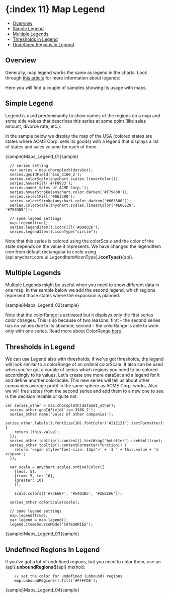 {:index 11}
Map Legend
======================

* [Overview](#overview)
* [Simple Legend](#simple_legend)
* [Multiple Legends](#multiple_legends)
* [Thresholds in Legend](#thresholds_in_legend)
* [Undefined Regions In Legend](#undefined_regions_in_legend)

## Overview

Generally, map legend works the same as legend in the charts. Look through [this article](../../Common_Settings/Legend) for more information about legends:

Here you will find a couple of samples showing its usage with maps.

## Simple Legend

Legend is used predominantly to show names of the regions on a map and some side values that describes this series at some point (like sales amount, divorce rate, etc.). 

In the sample below we display the map of the USA (colored states are states where ACME Corp. sells its goods) with a legend that displays a list of states and sales volume for each of them.

{sample}Maps\_Legend\_01{sample}

```
  // series setting
  var series = map.choropleth(dataSet);
  series.geoIdField('iso_3166_2');
  series.colorScale(anychart.scales.linearColor());
  series.hoverFill('#FF9933');
  series.name('Sales of ACME Corp.');
  series.hoverStroke(anychart.color.darken('#F79430'));
  series.selectFill('#663300');
  series.selectStroke(anychart.color.darken('#663300'));  
  series.colorScale(anychart.scales.linearColor('#E08529', '#753D05'));
    
  // some legend settings
  map.legend(true);
  series.legendItem().iconFill('#D98026');
  series.legendItem().iconType("circle");
```

Note that this series is colored using the colorScale and the color of the state depends on the value it represents. We have changed the legendItem icon from default rectangular to circle using {api:anychart.core.ui.LegendItem#iconType}**.iconType()**{api}.


## Multiple Legends

Multiple Legends might be useful when you need to show different data in one map. In the sample below we add the second legend, which regions represent those states where the expansion is planned.

{sample}Maps\_Legend\_02{sample}

Note that the colorRange is activated but it displays only the first series color changes. This is so because of two reasons: first - the second series has no values due to its absence; second - the colorRange is able to work only with one series. Read more about ColorRange [here](../ColorRange).


## Thresholds in Legend

We can use Legend also with thresholds; if we've got thresholds, the legend will look similar to a colorRange of an ordinal colorScale. It also can be used when you've got a couple of series which regions you need to be colored accordingly to its values. 
Let's create one more dataSet and a legend for it and define another colorScale. This new series will tell us about other companies average profit in the same sphere as ACME Corp. works. Also we will free states from the second series and add them to a new one to see is the decision reliable or quite not.

```
var series_other = map.choropleth(dataSet_other);
  series_other.geoIdField('iso_3166_2');
  series_other.name('Sales of other companies');
  series_other.labels().fontSize(10).fontColor('#212121').textFormatter(function(){
	return (this.value);
  });
  series_other.tooltip().content().textWrap('byLetter').useHtml(true);
  series_other.tooltip().contentFormatter(function() {
    return '<span style="font-size: 13px">' + '$ ' + this.value + 'm </span>';
  });
  
  var scale = anychart.scales.ordinalColor([
    {less: 5},
    {from: 5, to: 10},
    {greater: 10}
    ]);
    
    scale.colors(['#73E6BF', '#54D1B5', '#26B2A6']);
    
  series_other.colorScale(scale);
  
  // some legend settings
  map.legend(true);
  var legend = map.legend();
  legend.itemsSourceMode('CATEGORIES');
```

{sample}Maps\_Legend\_03{sample}

## Undefined Regions In Legend

If you've got a lot of undefined regions, but you need to color them, use an {api}**.unboundRegions()**{api} method:

```
	// set the color for undefined (unbound) regions
	map.unboundRegions().fill('#FFFFDE');
```
{sample}Maps\_Legend\_04{sample}













